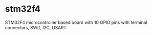 # stm32f4
STM32F4 microcontroller based board with 10 GPIO pins with terminal connectors, SWD, I2C, USART.
